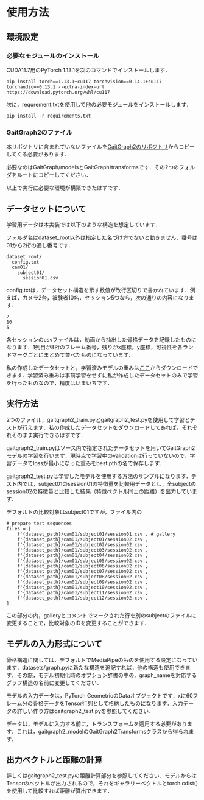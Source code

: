 # 使用方法
## 環境設定
### 必要なモジュールのインストール
CUDA11.7用のPyTorch 1.13.1を次のコマンドでインストールします．

`pip install torch==1.13.1+cu117 torchvision==0.14.1+cu117 torchaudio==0.13.1 --extra-index-url https://download.pytorch.org/whl/cu117`

次に，requrement.txtを使用して他の必要モジュールをインストールします．

`pip install -r requirements.txt`

### GaitGraph2のファイル
本リポジトリに含まれていないファイルを[GaitGraph2のリポジトリ](https://github.com/tteepe/GaitGraph2)からコピーしてくる必要があります．

必要なのはGaitGraph/modelsとGaitGraph/transformsです．その2つのフォルダをルートにコピーしてください．

以上で実行に必要な環境が構築できたはずです．

## データセットについて
学習用データは本実装では以下のような構造を想定しています．

フォルダ名はdataset_root以外は指定した名づけ方でないと動きません．番号は01から2桁の通し番号です．

```
dataset_root/
  config.txt
  cam01/
    subject01/
      session01.csv
```

config.txtは，データセット構造を示す数値が改行区切りで書かれています．例えば，カメラ2台，被験者10名，セッション5つなら，次の通りの内容になります．

```
2
10
5
```

各セッションのcsvファイルは，動画から抽出した骨格データを記録したものになります．1列目が8桁のフレーム番号，残りがx座標，y座標，可視性を各ランドマークごとにまとめて並べたものになっています．

私の作成したデータセットと，学習済みモデルの重みは[ここ](https://drive.google.com/file/d/1DYimtE9sthd6sCafacy7Y19MIrhP5188/view?usp=sharing)からダウンロードできます．学習済み重みは事前学習をせずに私が作成したデータセットのみで学習を行ったものなので，精度はいまいちです．

## 実行方法
2つのファイル，gaitgraph2_train.pyとgaitgraph2_test.pyを使用して学習とテストが行えます．私の作成したデータセットをダウンロードしてあれば，それぞれそのまま実行できるはすです．

gaitgraph2_train.pyはソース内で指定されたデータセットを用いてGaitGraph2モデルの学習を行います．現時点で学習中のvalidationは行っていないので，学習データでlossが最小になった重みをbest.pthの名で保存します．

gaitgraph2_test.pyは学習したモデルを使用する方法のサンプルになります．テスト内では，subject01のsession01の特徴量を比較用データとし，全subjectのsession02の特徴量と比較した結果（特徴ベクトル同士の距離）を出力しています．

デフォルトの比較対象はsubject01ですが，ファイル内の

```
# prepare test sequences
files = [
    f'{dataset_path}/cam01/subject01/session01.csv', # gallery
    f'{dataset_path}/cam01/subject01/session02.csv', 
    f'{dataset_path}/cam01/subject02/session02.csv', 
    f'{dataset_path}/cam01/subject03/session02.csv', 
    f'{dataset_path}/cam01/subject04/session02.csv', 
    f'{dataset_path}/cam01/subject05/session02.csv', 
    f'{dataset_path}/cam01/subject06/session02.csv', 
    f'{dataset_path}/cam01/subject07/session02.csv', 
    f'{dataset_path}/cam01/subject08/session02.csv', 
    f'{dataset_path}/cam01/subject09/session02.csv', 
    f'{dataset_path}/cam01/subject10/session02.csv', 
    f'{dataset_path}/cam01/subject11/session02.csv', 
    f'{dataset_path}/cam01/subject12/session02.csv', 
]
```

この部分の内，galleryとコメントでマークされた行を別のsubjectのファイルに変更することで，比較対象のIDを変更することができます．

## モデルの入力形式について
骨格構造に関しては，デフォルトでMediaPipeのものを使用する設定になっています．datasets/graph.pyに新たな構造を追記すれば，他の構造も使用できます．その際，モデル初期化時のオプション辞書の中の，graph_nameを対応するグラフ構造の名前に変更してください．

モデルの入力データは，PyTorch GeometricのDataオブジェクトです．xに60フレーム分の骨格データをTensor行列として格納したものになります．入力データの詳しい作り方はgaitgraph2_test.pyを参照してください．

データは，モデルに入力する前に，トランスフォームを適用する必要があります．これは，gaitgraph2_modelのGaitGraph2Transformsクラスから得られます．

## 出力ベクトルと距離の計算
詳しくはgaitgraph2_test.pyの距離計算部分を参照してください．モデルからはTensorのベクトルが出力されるので，それをギャラリーベクトルとtorch.cdist()を使用して比較すれば距離が算出できます．